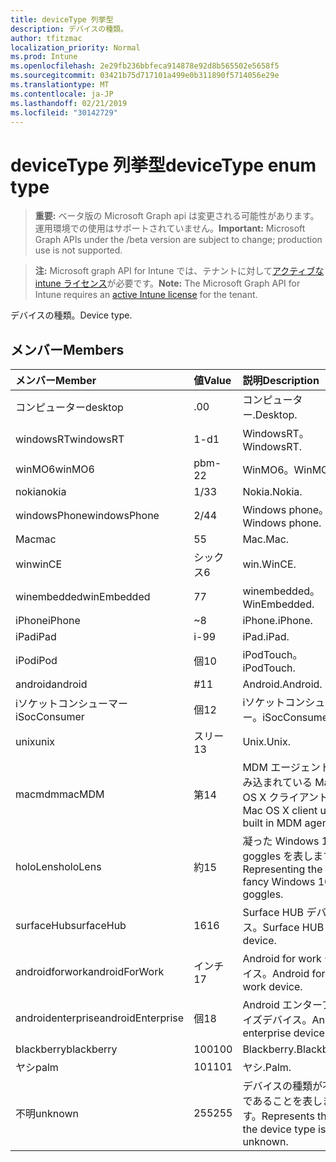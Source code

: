 ```yaml
---
title: deviceType 列挙型
description: デバイスの種類。
author: tfitzmac
localization_priority: Normal
ms.prod: Intune
ms.openlocfilehash: 2e29fb236bbfeca914878e92d8b565502e5658f5
ms.sourcegitcommit: 03421b75d717101a499e0b311890f5714056e29e
ms.translationtype: MT
ms.contentlocale: ja-JP
ms.lasthandoff: 02/21/2019
ms.locfileid: "30142729"
---
```

# <a name="devicetype-enum-type"></a><span data-ttu-id="aa5f3-103">deviceType 列挙型</span><span class="sxs-lookup"><span data-stu-id="aa5f3-103">deviceType enum type</span></span>

> <span data-ttu-id="aa5f3-104">**重要:** ベータ版の Microsoft Graph api は変更される可能性があります。運用環境での使用はサポートされていません。</span><span class="sxs-lookup"><span data-stu-id="aa5f3-104">**Important:** Microsoft Graph APIs under the /beta version are subject to change; production use is not supported.</span></span>

> <span data-ttu-id="aa5f3-105">**注:** Microsoft graph API for Intune では、テナントに対して[アクティブな intune ライセンス](https://go.microsoft.com/fwlink/?linkid=839381)が必要です。</span><span class="sxs-lookup"><span data-stu-id="aa5f3-105">**Note:** The Microsoft Graph API for Intune requires an [active Intune license](https://go.microsoft.com/fwlink/?linkid=839381) for the tenant.</span></span>

<span data-ttu-id="aa5f3-106">デバイスの種類。</span><span class="sxs-lookup"><span data-stu-id="aa5f3-106">Device type.</span></span>

## <a name="members"></a><span data-ttu-id="aa5f3-107">メンバー</span><span class="sxs-lookup"><span data-stu-id="aa5f3-107">Members</span></span>
|<span data-ttu-id="aa5f3-108">メンバー</span><span class="sxs-lookup"><span data-stu-id="aa5f3-108">Member</span></span>|<span data-ttu-id="aa5f3-109">値</span><span class="sxs-lookup"><span data-stu-id="aa5f3-109">Value</span></span>|<span data-ttu-id="aa5f3-110">説明</span><span class="sxs-lookup"><span data-stu-id="aa5f3-110">Description</span></span>|
|:---|:---|:---|
|<span data-ttu-id="aa5f3-111">コンピューター</span><span class="sxs-lookup"><span data-stu-id="aa5f3-111">desktop</span></span>|<span data-ttu-id="aa5f3-112">.0</span><span class="sxs-lookup"><span data-stu-id="aa5f3-112">0</span></span>|<span data-ttu-id="aa5f3-113">コンピューター.</span><span class="sxs-lookup"><span data-stu-id="aa5f3-113">Desktop.</span></span>|
|<span data-ttu-id="aa5f3-114">windowsRT</span><span class="sxs-lookup"><span data-stu-id="aa5f3-114">windowsRT</span></span>|<span data-ttu-id="aa5f3-115">1-d</span><span class="sxs-lookup"><span data-stu-id="aa5f3-115">1</span></span>|<span data-ttu-id="aa5f3-116">WindowsRT。</span><span class="sxs-lookup"><span data-stu-id="aa5f3-116">WindowsRT.</span></span>|
|<span data-ttu-id="aa5f3-117">winMO6</span><span class="sxs-lookup"><span data-stu-id="aa5f3-117">winMO6</span></span>|<span data-ttu-id="aa5f3-118">pbm-2</span><span class="sxs-lookup"><span data-stu-id="aa5f3-118">2</span></span>|<span data-ttu-id="aa5f3-119">WinMO6。</span><span class="sxs-lookup"><span data-stu-id="aa5f3-119">WinMO6.</span></span>|
|<span data-ttu-id="aa5f3-120">nokia</span><span class="sxs-lookup"><span data-stu-id="aa5f3-120">nokia</span></span>|<span data-ttu-id="aa5f3-121">1/3</span><span class="sxs-lookup"><span data-stu-id="aa5f3-121">3</span></span>|<span data-ttu-id="aa5f3-122">Nokia.</span><span class="sxs-lookup"><span data-stu-id="aa5f3-122">Nokia.</span></span>|
|<span data-ttu-id="aa5f3-123">windowsPhone</span><span class="sxs-lookup"><span data-stu-id="aa5f3-123">windowsPhone</span></span>|<span data-ttu-id="aa5f3-124">2/4</span><span class="sxs-lookup"><span data-stu-id="aa5f3-124">4</span></span>|<span data-ttu-id="aa5f3-125">Windows phone。</span><span class="sxs-lookup"><span data-stu-id="aa5f3-125">Windows phone.</span></span>|
|<span data-ttu-id="aa5f3-126">Mac</span><span class="sxs-lookup"><span data-stu-id="aa5f3-126">mac</span></span>|<span data-ttu-id="aa5f3-127">5</span><span class="sxs-lookup"><span data-stu-id="aa5f3-127">5</span></span>|<span data-ttu-id="aa5f3-128">Mac.</span><span class="sxs-lookup"><span data-stu-id="aa5f3-128">Mac.</span></span>|
|<span data-ttu-id="aa5f3-129">win</span><span class="sxs-lookup"><span data-stu-id="aa5f3-129">winCE</span></span>|<span data-ttu-id="aa5f3-130">シックス</span><span class="sxs-lookup"><span data-stu-id="aa5f3-130">6</span></span>|<span data-ttu-id="aa5f3-131">win.</span><span class="sxs-lookup"><span data-stu-id="aa5f3-131">WinCE.</span></span>|
|<span data-ttu-id="aa5f3-132">winembedded</span><span class="sxs-lookup"><span data-stu-id="aa5f3-132">winEmbedded</span></span>|<span data-ttu-id="aa5f3-133">7</span><span class="sxs-lookup"><span data-stu-id="aa5f3-133">7</span></span>|<span data-ttu-id="aa5f3-134">winembedded。</span><span class="sxs-lookup"><span data-stu-id="aa5f3-134">WinEmbedded.</span></span>|
|<span data-ttu-id="aa5f3-135">iPhone</span><span class="sxs-lookup"><span data-stu-id="aa5f3-135">iPhone</span></span>|<span data-ttu-id="aa5f3-136">~</span><span class="sxs-lookup"><span data-stu-id="aa5f3-136">8</span></span>|<span data-ttu-id="aa5f3-137">iPhone.</span><span class="sxs-lookup"><span data-stu-id="aa5f3-137">iPhone.</span></span>|
|<span data-ttu-id="aa5f3-138">iPad</span><span class="sxs-lookup"><span data-stu-id="aa5f3-138">iPad</span></span>|<span data-ttu-id="aa5f3-139">i-9</span><span class="sxs-lookup"><span data-stu-id="aa5f3-139">9</span></span>|<span data-ttu-id="aa5f3-140">iPad.</span><span class="sxs-lookup"><span data-stu-id="aa5f3-140">iPad.</span></span>|
|<span data-ttu-id="aa5f3-141">iPod</span><span class="sxs-lookup"><span data-stu-id="aa5f3-141">iPod</span></span>|<span data-ttu-id="aa5f3-142">個</span><span class="sxs-lookup"><span data-stu-id="aa5f3-142">10</span></span>|<span data-ttu-id="aa5f3-143">iPodTouch。</span><span class="sxs-lookup"><span data-stu-id="aa5f3-143">iPodTouch.</span></span>|
|<span data-ttu-id="aa5f3-144">android</span><span class="sxs-lookup"><span data-stu-id="aa5f3-144">android</span></span>|<span data-ttu-id="aa5f3-145">#</span><span class="sxs-lookup"><span data-stu-id="aa5f3-145">11</span></span>|<span data-ttu-id="aa5f3-146">Android.</span><span class="sxs-lookup"><span data-stu-id="aa5f3-146">Android.</span></span>|
|<span data-ttu-id="aa5f3-147">iソケットコンシューマー</span><span class="sxs-lookup"><span data-stu-id="aa5f3-147">iSocConsumer</span></span>|<span data-ttu-id="aa5f3-148">個</span><span class="sxs-lookup"><span data-stu-id="aa5f3-148">12</span></span>|<span data-ttu-id="aa5f3-149">iソケットコンシューマー。</span><span class="sxs-lookup"><span data-stu-id="aa5f3-149">iSocConsumer.</span></span>|
|<span data-ttu-id="aa5f3-150">unix</span><span class="sxs-lookup"><span data-stu-id="aa5f3-150">unix</span></span>|<span data-ttu-id="aa5f3-151">スリー</span><span class="sxs-lookup"><span data-stu-id="aa5f3-151">13</span></span>|<span data-ttu-id="aa5f3-152">Unix.</span><span class="sxs-lookup"><span data-stu-id="aa5f3-152">Unix.</span></span>|
|<span data-ttu-id="aa5f3-153">macmdm</span><span class="sxs-lookup"><span data-stu-id="aa5f3-153">macMDM</span></span>|<span data-ttu-id="aa5f3-154">第</span><span class="sxs-lookup"><span data-stu-id="aa5f3-154">14</span></span>|<span data-ttu-id="aa5f3-155">MDM エージェントが組み込まれている Mac OS X クライアント。</span><span class="sxs-lookup"><span data-stu-id="aa5f3-155">Mac OS X client using built in MDM agent.</span></span>|
|<span data-ttu-id="aa5f3-156">holoLens</span><span class="sxs-lookup"><span data-stu-id="aa5f3-156">holoLens</span></span>|<span data-ttu-id="aa5f3-157">約</span><span class="sxs-lookup"><span data-stu-id="aa5f3-157">15</span></span>|<span data-ttu-id="aa5f3-158">凝った Windows 10 goggles を表します。</span><span class="sxs-lookup"><span data-stu-id="aa5f3-158">Representing the fancy Windows 10 goggles.</span></span>|
|<span data-ttu-id="aa5f3-159">surfaceHub</span><span class="sxs-lookup"><span data-stu-id="aa5f3-159">surfaceHub</span></span>|<span data-ttu-id="aa5f3-160">16</span><span class="sxs-lookup"><span data-stu-id="aa5f3-160">16</span></span>|<span data-ttu-id="aa5f3-161">Surface HUB デバイス。</span><span class="sxs-lookup"><span data-stu-id="aa5f3-161">Surface HUB device.</span></span>|
|<span data-ttu-id="aa5f3-162">androidforwork</span><span class="sxs-lookup"><span data-stu-id="aa5f3-162">androidForWork</span></span>|<span data-ttu-id="aa5f3-163">インチ</span><span class="sxs-lookup"><span data-stu-id="aa5f3-163">17</span></span>|<span data-ttu-id="aa5f3-164">Android for work デバイス。</span><span class="sxs-lookup"><span data-stu-id="aa5f3-164">Android for work device.</span></span>|
|<span data-ttu-id="aa5f3-165">androidenterprise</span><span class="sxs-lookup"><span data-stu-id="aa5f3-165">androidEnterprise</span></span>|<span data-ttu-id="aa5f3-166">個</span><span class="sxs-lookup"><span data-stu-id="aa5f3-166">18</span></span>|<span data-ttu-id="aa5f3-167">Android エンタープライズデバイス。</span><span class="sxs-lookup"><span data-stu-id="aa5f3-167">Android enterprise device.</span></span>|
|<span data-ttu-id="aa5f3-168">blackberry</span><span class="sxs-lookup"><span data-stu-id="aa5f3-168">blackberry</span></span>|<span data-ttu-id="aa5f3-169">100</span><span class="sxs-lookup"><span data-stu-id="aa5f3-169">100</span></span>|<span data-ttu-id="aa5f3-170">Blackberry.</span><span class="sxs-lookup"><span data-stu-id="aa5f3-170">Blackberry.</span></span>|
|<span data-ttu-id="aa5f3-171">ヤシ</span><span class="sxs-lookup"><span data-stu-id="aa5f3-171">palm</span></span>|<span data-ttu-id="aa5f3-172">101</span><span class="sxs-lookup"><span data-stu-id="aa5f3-172">101</span></span>|<span data-ttu-id="aa5f3-173">ヤシ.</span><span class="sxs-lookup"><span data-stu-id="aa5f3-173">Palm.</span></span>|
|<span data-ttu-id="aa5f3-174">不明</span><span class="sxs-lookup"><span data-stu-id="aa5f3-174">unknown</span></span>|<span data-ttu-id="aa5f3-175">255</span><span class="sxs-lookup"><span data-stu-id="aa5f3-175">255</span></span>|<span data-ttu-id="aa5f3-176">デバイスの種類が不明であることを表します。</span><span class="sxs-lookup"><span data-stu-id="aa5f3-176">Represents that the device type is unknown.</span></span>|




